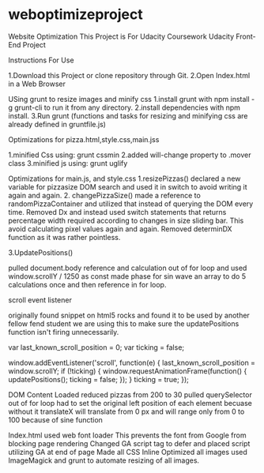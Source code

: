 # weboptimizeproject
Website Optimization
This Project is For Udacity Coursework Udacity Front-End Project

Instructions For Use

1.Download this Project or clone repository through Git.
2.Open Index.html in a Web Browser

USing grunt to resize images and minify css
1.install grunt with npm install -g grunt-cli to run it from any directory.
2.install dependencies with npm install.
3.Run grunt (functions and tasks for resizing and minifying css are already defined in gruntfile.js)


Optimizations for pizza.html,style.css,main.jss

1.minified Css using:
  grunt cssmin
2.added will-change property to .mover class
3.minified js using:
  grunt uglify

Optimizations for main.js, and style.css
1.resizePizzas()
    declared a new variable for pizzasize DOM search and used it in switch to avoid writing it again and again.
2. changePizzaSize()
made a reference to randomPizzaContainer and utilized that instead of querying the DOM every time.
Removed Dx and instead used switch statements that returns percentage width required according to changes in size sliding bar.
This avoid calculating pixel values again and again.
Removed determinDX function as it was rather pointless.

3.UpdatePositions()

pulled document.body reference and calculation out of for loop and used window.scrollY / 1250 as const
made phase for sin wave an array to do 5 calculations once and then reference in for loop.

scroll event listener

originally found snippet on html5 rocks and found it to be used by another fellow fend student
we are using this to make sure the updatePositions function isn't firing unnecessarily.

var last_known_scroll_position = 0;
var ticking = false;

window.addEventListener('scroll', function(e) {
  last_known_scroll_position = window.scrollY;
  if (!ticking) {
    window.requestAnimationFrame(function() {
      updatePositions();
      ticking = false;
    });
  }
  ticking = true;
});


DOM Content Loaded
reduced pizzas from 200 to 30
pulled querySelector out of for loop
had to set the original left position of each element becuase without it translateX will translate from 0 px and will range only from 0 to 100 because of sine function

Index.html
used web font loader
This prevents the font from Google from blocking page rendering
Changed GA script tag to defer and placed script utilizing GA at end of page
Made all CSS Inline
Optimized all images
used ImageMagick and grunt to automate  resizing of all images.